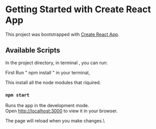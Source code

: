 # Getting Started with Create React App

This project was bootstrapped with [Create React App](https://github.com/facebook/create-react-app).

## Available Scripts

In the project directory, in terminal , you can run:

First Run " npm install " in your terminal,

This install all the node modules that riquired.

### `npm start`

Runs the app in the development mode.\
Open [http://localhost:3000](http://localhost:3000) to view it in your browser.

The page will reload when you make changes.\
